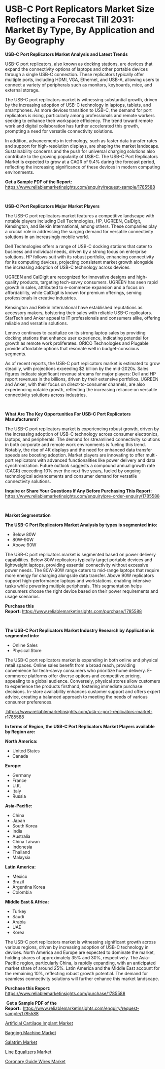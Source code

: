 <p><h1>USB-C Port Replicators Market Size Reflecting a Forecast Till 2031: Market By Type, By Application and By Geography</h1></p><p><strong>USB-C Port Replicators Market Analysis and Latest Trends</strong></p>
<p><p>USB-C port replicators, also known as docking stations, are devices that expand the connectivity options of laptops and other portable devices through a single USB-C connection. These replicators typically offer multiple ports, including HDMI, VGA, Ethernet, and USB-A, allowing users to connect a variety of peripherals such as monitors, keyboards, mice, and external storage.</p><p>The USB-C port replicators market is witnessing substantial growth, driven by the increasing adoption of USB-C technology in laptops, tablets, and smartphones. As more devices transition to USB-C, the demand for port replicators is rising, particularly among professionals and remote workers seeking to enhance their workspace efficiency. The trend toward remote work and digital collaboration has further accelerated this growth, prompting a need for versatile connectivity solutions.</p><p>In addition, advancements in technology, such as faster data transfer rates and support for high-resolution displays, are shaping the market landscape. Sustainability concerns and the push for universal charging solutions also contribute to the growing popularity of USB-C. The USB-C Port Replicators Market is expected to grow at a CAGR of 9.4% during the forecast period, reflecting the increasing significance of these devices in modern computing environments.</p></p>
<p><strong>Get a Sample PDF of the Report:&nbsp;</strong> <a href="https://www.reliablemarketinsights.com/enquiry/request-sample/1785588?utm_campaign=1400&utm_medium=2&utm_source=Github&utm_content=ia&utm_term=08102024&utm_id=usb-c-port-replicators">https://www.reliablemarketinsights.com/enquiry/request-sample/1785588</a></p>
<p>&nbsp;</p>
<p><strong>USB-C Port Replicators Major Market Players</strong></p>
<p><p>The USB-C port replicators market features a competitive landscape with notable players including Dell Technologies, HP, UGREEN, CalDigit, Kensington, and Belkin International, among others. These companies play a crucial role in addressing the surging demand for versatile connectivity solutions in an increasingly mobile world.</p><p>Dell Technologies offers a range of USB-C docking stations that cater to business and individual needs, driven by a strong focus on enterprise solutions. HP follows suit with its robust portfolio, enhancing connectivity for its computing devices, projecting consistent market growth alongside the increasing adoption of USB-C technology across devices.</p><p>UGREEN and CalDigit are recognized for innovative designs and high-quality products, targeting tech-savvy consumers. UGREEN has seen rapid growth in sales, attributed to e-commerce expansion and a focus on affordability, while CalDigit is known for premium offerings, serving professionals in creative industries.</p><p>Kensington and Belkin International have established reputations as accessory makers, bolstering their sales with reliable USB-C replicators. StarTech and Anker appeal to IT professionals and consumers alike, offering reliable and versatile solutions. </p><p>Lenovo continues to capitalize on its strong laptop sales by providing docking stations that enhance user experience, indicating potential for growth as remote work proliferates. ORICO Technologies and Plugable provide affordable options that resonate well in budget-conscious segments. </p><p>As of recent reports, the USB-C port replicators market is estimated to grow steadily, with projections exceeding $2 billion by the mid-2020s. Sales figures indicate significant revenue streams for major players: Dell and HP report revenues in the billions, driven by their extensive portfolios. UGREEN and Anker, with their focus on direct-to-consumer channels, are also experiencing notable growth, reflecting the increasing reliance on versatile connectivity solutions across industries.</p></p>
<p>&nbsp;</p>
<p><strong>What Are The Key Opportunities For USB-C Port Replicators Manufacturers?</strong></p>
<p><p>The USB-C port replicators market is experiencing robust growth, driven by the increasing adoption of USB-C technology across consumer electronics, laptops, and peripherals. The demand for streamlined connectivity solutions in both corporate and remote work environments is fueling this trend. Notably, the rise of 4K displays and the need for enhanced data transfer speeds are boosting adoption. Market players are innovating to offer multi-port replicators with advanced functionalities like power delivery and data synchronization. Future outlook suggests a compound annual growth rate (CAGR) exceeding 10% over the next five years, fueled by ongoing technological advancements and consumer demand for versatile connectivity solutions.</p></p>
<p><strong>Inquire or Share Your Questions If Any Before Purchasing This Report:</strong> <a href="https://www.reliablemarketinsights.com/enquiry/pre-order-enquiry/1785588?utm_campaign=1400&utm_medium=2&utm_source=Github&utm_content=ia&utm_term=08102024&utm_id=usb-c-port-replicators">https://www.reliablemarketinsights.com/enquiry/pre-order-enquiry/1785588</a></p>
<p>&nbsp;</p>
<p><strong>Market Segmentation</strong></p>
<p><strong>The USB-C Port Replicators Market Analysis by types is segmented into:</strong></p>
<p><ul><li>Below 80W</li><li>80W-90W</li><li>Above 90W</li></ul></p>
<p><p>The USB-C port replicators market is segmented based on power delivery capabilities. Below 80W replicators typically target portable devices and lightweight laptops, providing essential connectivity without excessive power needs. The 80W-90W range caters to mid-range laptops that require more energy for charging alongside data transfer. Above 90W replicators support high-performance laptops and workstations, enabling intensive tasks while powering multiple peripherals. This segmentation helps consumers choose the right device based on their power requirements and usage scenarios.</p></p>
<p><strong>Purchase this Report:&nbsp;</strong><a href="https://www.reliablemarketinsights.com/purchase/1785588?utm_campaign=1400&utm_medium=2&utm_source=Github&utm_content=ia&utm_term=08102024&utm_id=usb-c-port-replicators">https://www.reliablemarketinsights.com/purchase/1785588</a></p>
<p>&nbsp;</p>
<p><strong>The USB-C Port Replicators Market Industry Research by Application is segmented into:</strong></p>
<p><ul><li>Online Sales</li><li>Physical Store</li></ul></p>
<p><p>The USB-C port replicators market is expanding in both online and physical retail spaces. Online sales benefit from a broad reach, providing convenience for tech-savvy consumers who prioritize home delivery. E-commerce platforms offer diverse options and competitive pricing, appealing to a global audience. Conversely, physical stores allow customers to experience the products firsthand, fostering immediate purchase decisions. In-store availability enhances customer support and offers expert advice, creating a balanced approach to meeting the needs of various consumer preferences.</p></p>
<p><a href="https://www.reliablemarketinsights.com/usb-c-port-replicators-market-r1785588?utm_campaign=1400&utm_medium=2&utm_source=Github&utm_content=ia&utm_term=08102024&utm_id=usb-c-port-replicators">&nbsp;https://www.reliablemarketinsights.com/usb-c-port-replicators-market-r1785588</a></p>
<p><strong>In terms of Region, the USB-C Port Replicators Market Players available by Region are:</strong></p>
<p>
    <p> <strong> North America: </strong>
        <ul>
            <li>United States</li>
            <li>Canada</li>
        </ul>
        </p> 
    <p> <strong> Europe: </strong>
        <ul>
            <li>Germany</li>
            <li>France</li>
            <li>U.K.</li>
            <li>Italy</li>
            <li>Russia</li>
        </ul>
        </p> 
    <p> <strong> Asia-Pacific: </strong>
        <ul>
            <li>China</li>
            <li>Japan</li>
            <li>South Korea</li>
            <li>India</li>
            <li>Australia</li>
            <li>China Taiwan</li>
            <li>Indonesia</li>
            <li>Thailand</li>
            <li>Malaysia</li>
        </ul>
        </p> 
    <p> <strong> Latin America: </strong>
        <ul>
            <li>Mexico</li>
            <li>Brazil</li>
            <li>Argentina Korea</li>
            <li>Colombia</li>
        </ul>
        </p> 
    <p> <strong> Middle East & Africa: </strong>
        <ul>
            <li>Turkey</li>
            <li>Saudi</li>
            <li>Arabia</li>
            <li>UAE</li>
            <li>Korea</li>
        </ul>
    </p>
    </p>
<p><p>The USB-C port replicators market is witnessing significant growth across various regions, driven by increasing adoption of USB-C technology in devices. North America and Europe are expected to dominate the market, holding shares of approximately 35% and 30%, respectively. The Asia-Pacific region, particularly China, is rapidly expanding, with an anticipated market share of around 25%. Latin America and the Middle East account for the remaining 10%, reflecting robust growth potential. The demand for seamless connectivity solutions will further enhance this market landscape.</p></p>
<p><strong>Purchase this Report: </strong><a href="https://www.reliablemarketinsights.com/purchase/1785588?utm_campaign=1400&utm_medium=2&utm_source=Github&utm_content=ia&utm_term=08102024&utm_id=usb-c-port-replicators">https://www.reliablemarketinsights.com/purchase/1785588</a></p>
<p>&nbsp;<strong>Get a Sample PDF of the Report:&nbsp;&nbsp;</strong><a href="https://www.reliablemarketinsights.com/enquiry/request-sample/1785588?utm_campaign=1400&utm_medium=2&utm_source=Github&utm_content=ia&utm_term=08102024&utm_id=usb-c-port-replicators">https://www.reliablemarketinsights.com/enquiry/request-sample/1785588</a></p>
<p><strong></strong></p>
<p><p><a href="https://www.linkedin.com/pulse/global-artificial-cartilage-implant-market-pulse-trends-growth-rpecf?utm_campaign=1400&utm_medium=2&utm_source=Github&utm_content=ia&utm_term=08102024&utm_id=usb-c-port-replicators">Artificial Cartilage Implant Market</a></p><p><a href="https://www.linkedin.com/pulse/bagging-machine-industry-insights-report-analyzing-market-trends-dkpvf?utm_campaign=1400&utm_medium=2&utm_source=Github&utm_content=ia&utm_term=08102024&utm_id=usb-c-port-replicators">Bagging Machine Market</a></p><p><a href="https://issuu.com/reportprime-2/docs/salatrim-market-size-2030.pptx_e8c11a4a55a0e4?utm_campaign=1400&utm_medium=2&utm_source=Github&utm_content=ia&utm_term=08102024&utm_id=usb-c-port-replicators">Salatrim Market</a></p><p><a href="https://www.linkedin.com/pulse/global-line-equalizers-market-analysis-key-trends-96cce?utm_campaign=1400&utm_medium=2&utm_source=Github&utm_content=ia&utm_term=08102024&utm_id=usb-c-port-replicators">Line Equalizers Market</a></p><p><a href="https://www.linkedin.com/pulse/coronary-guide-wires-market-outlook-complete-industry-analysis-i4zef?utm_campaign=1400&utm_medium=2&utm_source=Github&utm_content=ia&utm_term=08102024&utm_id=usb-c-port-replicators">Coronary Guide Wires Market</a></p></p>